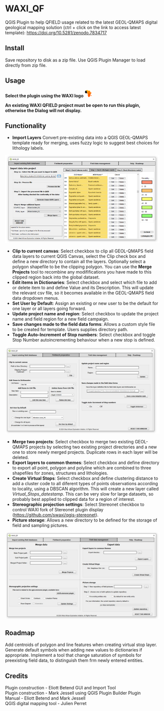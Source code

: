 # WAXI_QF
 QGIS Plugin to help QFIELD usage related to the latest GEOL-QMAPS digital geological mapping solution (ctrl + click on the link to access latest template): https://doi.org/10.5281/zenodo.7834717
 
## Install
Save repository to disk as a zip file. Use QGIS Plugin Manager to load directly from zip file.

## Usage
**Select the plugin using the WAXI logo**   ![waxi_icon](icon.png)   

**An existing WAXI QFIELD project must be open to run this plugin, otherwise the Dialog will not display.**

## Functionality
- **Import Layers** Convert pre-existing data into a QGIS GEOL-QMAPS template ready for merging, uses fuzzy logic to suggest best choices for lithology labels.   

![dialog1](dialog1.png)

- **Clip to current canvas**: Select checkbox to clip all GEOL-QMAPS field data layers to current QGIS Canvas, select the Clip check box and define a new directory to contain all the layers. Optionally select a polygon shapefile to be the clipping polygon. You can use the **Merge Projects** tool to recombine any modififications you have made to this clipped region  back into the global dataset.      
- **Edit items in Dictionaries**: Select checkbox and select which file to add or delete item to and define Value and its Description. This will update the relevant csv file, so it becomes available in the GEOL-QMAPS field data dropdown menus.    
- **Set User by Default**: Assign an existing or new user to be the default for one layer or all layers going forward.
- **Update project name and region**: Select checkbox to update the project name and field region for a new field campaign.
- **Save changes made to the field data forms**: Allows a custom style file to be created for template. Users supplies directory path.   
- **Toggle Auto-Increment of Stop numbers**: Select checkbox and toggle Stop Number autoincrementing behaviour when a new stop is defined.       

![dialog2](dialog2.png)

- **Merge two projects**: Select checkbox to merge two existing GEOL-QMAPS projects by selecting two existing project directories and a new one to store newly merged projects. Duplicate rows in each layer will be deleted.
- **Export layers to common themes**: Select checkbox and define directory to export all point, polygon and polyline which are combined to three  shapefiles for zones, structures and lithologies.  
- **Create Virtual Stops**: Select checkbox and define clustering distance to add a cluster code to all diferent types of points observations according to locality, using a DBSCAN algorithm. This will create a new layer called *Virtual_Stops_datestamp*.  This can be very slow for large datasets, so probably best applied to clipped data for a region of interest.     
- **Stereographic projection settings**: Select Stereonet checkbox to control WAXI fork of Stereonet plugin display (https://github.com/swaxi/qgis-stereonet).
- **Picture storage**: Allows a new directory to be defined for the storage of field and sampling pictures.  
     
![dialog3](dialog3.png)


## Roadmap
Add centroids of polygon and line features when creating virtual stop layer.
Generate default symbols when adding new values to dictionaries if appropriate.
Implement a tool that change saturation of symbols for preexisting field data, to distinguish them frm newly entered entities.
   
## Credits    
Plugin construction - Eliott Betend GUI and Import Tool    
Plugin construction - Mark Jessell using QGIS Plugin Builder Plugin     
Manual - Eliott Betend and Mark Jessell   
QGIS digital mapping tool - Julien Perret 
